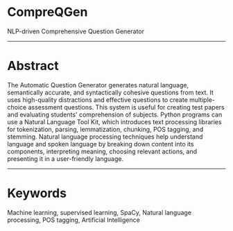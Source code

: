 # CompreQGen
NLP-driven Comprehensive Question Generator


--------------------------------------------------------------------------------------------------------------------------------------------------

# Abstract


The Automatic Question Generator generates natural language, semantically accurate, and syntactically cohesive questions from text. It uses high-quality distractions and effective questions to create multiple-choice assessment questions. This system is useful for creating test papers and evaluating students' comprehension of subjects. Python programs can use a Natural Language Tool Kit, which introduces text processing libraries for tokenization, parsing, lemmatization, chunking, POS tagging, and stemming. Natural language processing techniques help understand language and spoken language by breaking down content into its components, interpreting meaning, choosing relevant actions, and presenting it in a user-friendly language.


--------------------------------------------------------------------------------------------------------------------------------------------------


# Keywords

Machine learning, supervised learning, SpaCy, Natural language processing, POS tagging, Artificial 
Intelligence
